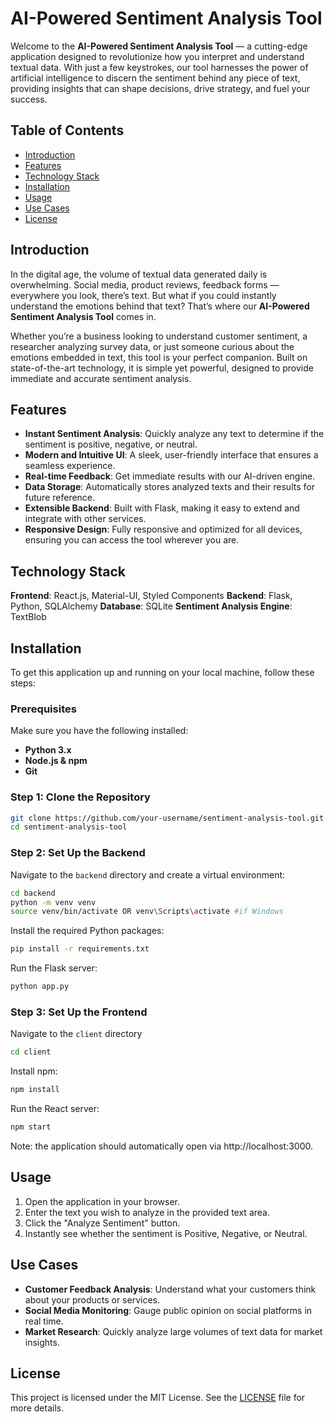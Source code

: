 # AI-Powered Sentiment Analysis Tool

Welcome to the **AI-Powered Sentiment Analysis Tool** — a cutting-edge application designed to revolutionize how you interpret and understand textual data. With just a few keystrokes, our tool harnesses the power of artificial intelligence to discern the sentiment behind any piece of text, providing insights that can shape decisions, drive strategy, and fuel your success.

## Table of Contents

- [Introduction](#introduction)
- [Features](#features)
- [Technology Stack](#Technology-Stack)
- [Installation](#installation)
- [Usage](#usage)
- [Use Cases](#Use-Cases)
- [License](#license)

## Introduction

In the digital age, the volume of textual data generated daily is overwhelming. Social media, product reviews, feedback forms — everywhere you look, there’s text. But what if you could instantly understand the emotions behind that text? That’s where our **AI-Powered Sentiment Analysis Tool** comes in.

Whether you’re a business looking to understand customer sentiment, a researcher analyzing survey data, or just someone curious about the emotions embedded in text, this tool is your perfect companion. Built on state-of-the-art technology, it is simple yet powerful, designed to provide immediate and accurate sentiment analysis.

## Features

- **Instant Sentiment Analysis**: Quickly analyze any text to determine if the sentiment is positive, negative, or neutral.
- **Modern and Intuitive UI**: A sleek, user-friendly interface that ensures a seamless experience.
- **Real-time Feedback**: Get immediate results with our AI-driven engine.
- **Data Storage**: Automatically stores analyzed texts and their results for future reference.
- **Extensible Backend**: Built with Flask, making it easy to extend and integrate with other services.
- **Responsive Design**: Fully responsive and optimized for all devices, ensuring you can access the tool wherever you are.

## Technology Stack

**Frontend**: React.js, Material-UI, Styled Components
**Backend**: Flask, Python, SQLAlchemy
**Database**: SQLite
**Sentiment Analysis Engine**: TextBlob

## Installation

To get this application up and running on your local machine, follow these steps:

### Prerequisites

Make sure you have the following installed:

- **Python 3.x**
- **Node.js & npm**
- **Git**

### Step 1: Clone the Repository

```bash
git clone https://github.com/your-username/sentiment-analysis-tool.git
cd sentiment-analysis-tool
```
### Step 2: Set Up the Backend

Navigate to the `backend` directory and create a virtual environment:

```bash
cd backend
python -m venv venv
source venv/bin/activate OR venv\Scripts\activate #if Windows 
```

Install the required Python packages:

```bash
pip install -r requirements.txt
```

Run the Flask server:

```bash
python app.py 
```

### Step 3: Set Up the Frontend 

Navigate to the `client` directory 

```bash
cd client
```

Install npm:

```bash
npm install 
```

Run the React server:

```bash
npm start
```

Note: the application should automatically open via http://localhost:3000.

## Usage

1. Open the application in your browser.
2. Enter the text you wish to analyze in the provided text area.
3. Click the "Analyze Sentiment" button.
4. Instantly see whether the sentiment is Positive, Negative, or Neutral.

## Use Cases

- **Customer Feedback Analysis**: Understand what your customers think about your products or services.
- **Social Media Monitoring**: Gauge public opinion on social platforms in real time.
- **Market Research**: Quickly analyze large volumes of text data for market insights.

## License

This project is licensed under the MIT License. See the [LICENSE](LICENSE) file for more details.